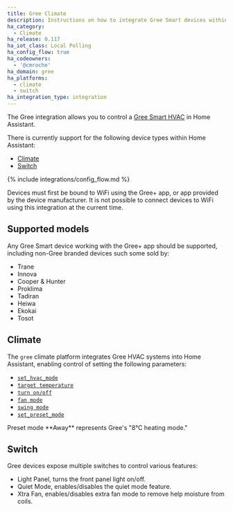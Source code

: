 ```yaml
---
title: Gree Climate
description: Instructions on how to integrate Gree Smart devices within Home Assistant.
ha_category:
  - Climate
ha_release: 0.117
ha_iot_class: Local Polling
ha_config_flow: true
ha_codeowners:
  - '@cmroche'
ha_domain: gree
ha_platforms:
  - climate
  - switch
ha_integration_type: integration
---
```


The Gree integration allows you to control a [Gree Smart HVAC](https://global.gree.com/) in Home Assistant.

There is currently support for the following device types within Home Assistant:

- [Climate](#climate)
- [Switch](#switch)

{% include integrations/config_flow.md %}

<div class='note'>
Devices must first be bound to WiFi using the Gree+ app, or app provided by the device manufacturer. It is not possible to connect devices to WiFi using this integration at the current time.
</div>

## Supported models

Any Gree Smart device working with the Gree+ app should be supported, including non-Gree branded devices such some sold by:

- Trane
- Innova
- Cooper & Hunter
- Proklima
- Tadiran
- Heiwa
- Ekokai
- Tosot

## Climate

The `gree` climate platform integrates Gree HVAC systems into Home Assistant, enabling control of setting the following parameters:

- [`set_hvac_mode`](/integrations/climate/#service-climateset_hvac_mode)
- [`target temperature`](/integrations/climate#service-climateset_temperature)
- [`turn on/off`](/integrations/climate#service-climateturn_on)
- [`fan mode`](/integrations/climate#service-climateset_fan_mode)
- [`swing mode`](/integrations/climate#service-climateset_swing_mode)
- [`set_preset_mode`](/integrations/climate#service-climateset_preset_mode)

<div class='note'>
Preset mode **Away** represents Gree's "8°C heating mode."
</div>

## Switch

Gree devices expose multiple switches to control various features:

- Light Panel, turns the front panel light on/off.
- Quiet Mode, enables/disables the quiet mode feature.
- Xtra Fan, enables/disables extra fan mode to remove help moisture from coils.

